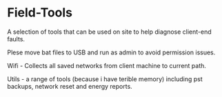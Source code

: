 # Field-Tools
A selection of tools that can be used on site to help diagnose client-end faults.

Plese move bat files to USB and run as admin to avoid permission issues.

Wifi - Collects all saved networks from client machine to current path.

Utils - a range of tools (because i have terible memory) including pst backups, network reset and energy reports.
